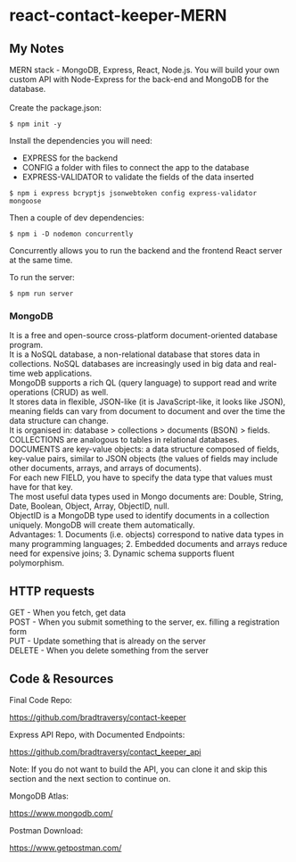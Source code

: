 # react-contact-keeper-MERN

## My Notes

MERN stack - MongoDB, Express, React, Node.js.
You will build your own custom API with Node-Express for the back-end and MongoDB for the database.<br><br>
Create the package.json:<br>

```
$ npm init -y
```

Install the dependencies you will need:<br>

- EXPRESS for the backend<br>
- CONFIG a folder with files to connect the app to the database<br>
- EXPRESS-VALIDATOR to validate the fields of the data inserted<br>

```
$ npm i express bcryptjs jsonwebtoken config express-validator mongoose
```

Then a couple of dev dependencies:<br>

```
$ npm i -D nodemon concurrently
```

Concurrently allows you to run the backend and the frontend React server at the same time.<br>

To run the server:<br>

```
$ npm run server
```

### MongoDB

It is a free and open-source cross-platform document-oriented database program.<br>
It is a NoSQL database, a non-relational database that stores data in collections. NoSQL databases are increasingly used in big data and real-time web applications.<br>
MongoDB supports a rich QL (query language) to support read and write operations (CRUD) as well.<br>
It stores data in flexible, JSON-like (it is JavaScript-like, it looks like JSON), meaning fields can vary from document to document and over the time the data structure can change.<br>
It is organised in: database > collections > documents (BSON) > fields.
COLLECTIONS are analogous to tables in relational databases.<br>
DOCUMENTS are key-value objects: a data structure composed of fields, key-value pairs, similar to JSON objects (the values of fields may include other documents, arrays, and arrays of documents).<br>
For each new FIELD, you have to specify the data type that values must have for that key.<br>
The most useful data types used in Mongo documents are: Double, String, Date, Boolean, Object, Array, ObjectID, null.<br>
ObjectID is a MongoDB type used to identify documents in a collection uniquely. MongoDB will create them automatically.<br>
Advantages: 1. Documents (i.e. objects) correspond to native data types in many programming languages; 2. Embedded documents and arrays reduce need for expensive joins; 3. Dynamic schema supports fluent polymorphism.<br>

## HTTP requests

GET - When you fetch, get data<br>
POST - When you submit something to the server, ex. filling a registration form<br>
PUT - Update something that is already on the server<br>
DELETE - When you delete something from the server<br>

## Code & Resources

Final Code Repo:<br>

https://github.com/bradtraversy/contact-keeper

Express API Repo, with Documented Endpoints:<br>

https://github.com/bradtraversy/contact_keeper_api

Note: If you do not want to build the API, you can clone it and skip this section and the next section to continue on.<br>

MongoDB Atlas:<br>

https://www.mongodb.com/

Postman Download:<br>

https://www.getpostman.com/
